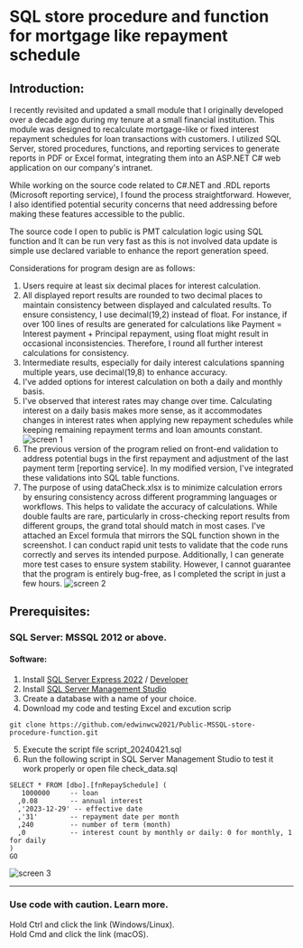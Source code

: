 # SQL store procedure and function for mortgage like repayment schedule

## Introduction:
I recently revisited and updated a small module that I originally developed over a decade ago during my tenure at a small financial institution. This module was designed to recalculate mortgage-like or fixed interest repayment schedules for loan transactions with customers. I utilized SQL Server, stored procedures, functions, and reporting services to generate reports in PDF or Excel format, integrating them into an ASP.NET C# web application on our company's intranet.

While working on the source code related to C#.NET and .RDL reports (Microsoft reporting service), I found the process straightforward. However, I also identified potential security concerns that need addressing before making these features accessible to the public.

The source code I open to public is PMT calculation logic using SQL function and It can be run very fast as this is not involved data update is simple use declared variable to enhance the report generation speed. 

Considerations for program design are as follows:
1. Users require at least six decimal places for interest calculation.
2. All displayed report results are rounded to two decimal places to maintain consistency between displayed and calculated results. To ensure consistency, I use decimal(19,2) instead of float. For instance, if over 100 lines of results are generated for calculations like Payment = Interest payment + Principal repayment, using float might result in occasional inconsistencies. Therefore, I round all further interest calculations for consistency.
3. Intermediate results, especially for daily interest calculations spanning multiple years, use decimal(19,8) to enhance accuracy.
4. I've added options for interest calculation on both a daily and monthly basis.
5. I've observed that interest rates may change over time. Calculating interest on a daily basis makes more sense, as it accommodates changes in interest rates when applying new repayment schedules while keeping remaining repayment terms and loan amounts constant.
![screen 1](https://freeware.vagweb.com/images/repay/repayment_report.png)
6. The previous version of the program relied on front-end validation to address potential bugs in the first repayment and adjustment of the last payment term [reporting service]. In my modified version, I've integrated these validations into SQL table functions.
7. The purpose of using dataCheck.xlsx is to minimize calculation errors by ensuring consistency across different programming languages or workflows. This helps to validate the accuracy of calculations. While double faults are rare, particularly in cross-checking report results from different groups, the grand total should match in most cases. I've attached an Excel formula that mirrors the SQL function shown in the screenshot. I can conduct rapid unit tests to validate that the code runs correctly and serves its intended purpose. Additionally, I can generate more test cases to ensure system stability. However, I cannot guarantee that the program is entirely bug-free, as I completed the script in just a few hours.
![screen 2](https://freeware.vagweb.com/images/repay/excel_compare.png)

## Prerequisites:
### SQL Server: MSSQL 2012 or above.
#### Software:
1. Install [SQL Server Express 2022](https://go.microsoft.com/fwlink/p/?linkid=2216019&clcid=0x409&culture=en-us&country=us) / [Developer](https://go.microsoft.com/fwlink/p/?linkid=2215158&clcid=0x409&culture=en-us&country=us) 
2. Install [SQL Server Management Studio](https://aka.ms/ssmsfullsetup)
3. Create a database with a name of your choice.
4. Download my code and testing Excel and excution scrip
```
git clone https://github.com/edwinwcw2021/Public-MSSQL-store-procedure-function.git 
```  
5. Execute the script file script_20240421.sql
6. Run the following script in SQL Server Management Studio to test it work properly or open file check_data.sql 
```
SELECT * FROM [dbo].[fnRepaySchedule] (
   1000000     -- loan 
  ,0.08        -- annual interest
  ,'2023-12-29' -- effective date
  ,'31'		   -- repayment date per month
  ,240         -- number of term (month)
  ,0		   -- interest count by monthly or daily: 0 for monthly, 1 for daily
)
GO
```  
![screen 3](https://freeware.vagweb.com/images/repay/execute_result.png)

---
 
### Use code with caution. Learn more.
Hold Ctrl and click the link (Windows/Linux).  
Hold Cmd and click the link (macOS).  

